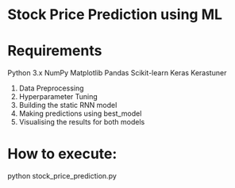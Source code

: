 # Stock Price Prediction using ML

# Requirements
Python 3.x
NumPy
Matplotlib
Pandas
Scikit-learn
Keras
Kerastuner

1. Data Preprocessing
2. Hyperparameter Tuning
3. Building the static RNN model
4. Making predictions using best_model
5. Visualising the results for both models  

# How to execute: 
python stock_price_prediction.py



